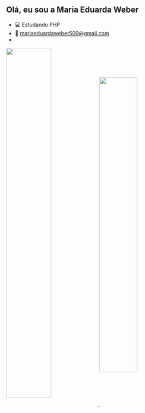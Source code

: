 ## Olá, eu sou a Maria Eduarda Weber

- 💻 Estudando PHP
- 📩 mariaeduardaweber509@gmail.com
- 
<a href="https://github.com/Dudiiss32/github-readme-stats">
  <img align="center" src="https://github-readme-stats.vercel.app/api?username=Dudiiss32&count_private=true&theme=tokyonight" width="49%" src="link" />
</a>
<a href="https://github.com/Dudiiss32/convoychat">
  <img align="center" src="https://github-readme-stats.vercel.app/api/top-langs/?username=Dudiiss32&layout=compact&theme=tokyonight" width="45%" src="link" />
</a>
